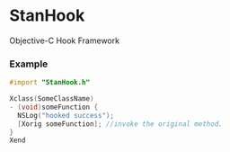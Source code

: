 # StanHook
Objective-C Hook Framework



### Example

```objective-c
#import "StanHook.h"

Xclass(SomeClassName)
- (void)someFunction {
  NSLog("hooked success");
  [Xorig someFunction]; //invoke the original method.
}
Xend
```

